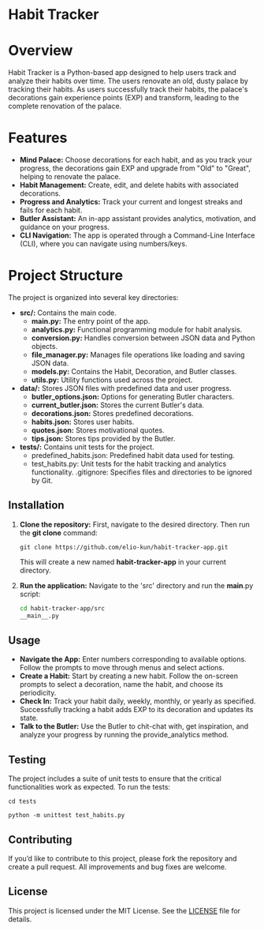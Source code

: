 # Habit Tracker
# Overview
Habit Tracker is a Python-based app designed to help users track and analyze their habits over time. The users renovate an old, dusty palace by tracking their habits. As users successfully track their habits, the palace's decorations gain experience points (EXP) and transform, leading to the complete renovation of the palace.

# Features
- **Mind Palace:** Choose decorations for each habit, and as you track your progress, the decorations gain EXP and upgrade from "Old" to "Great", helping to renovate the palace.
- **Habit Management:** Create, edit, and delete habits with associated decorations.
- **Progress and Analytics:** Track your current and longest streaks and fails for each habit.
- **Butler Assistant:** An in-app assistant provides analytics, motivation, and guidance on your progress.
- **CLI Navigation:** The app is operated through a Command-Line Interface (CLI), where you can navigate using numbers/keys.

# Project Structure
The project is organized into several key directories:

- **src/:** Contains the main code.
   - **__main__.py:** The entry point of the app.
   - **analytics.py:** Functional programming module for habit analysis.
   - **conversion.py:** Handles conversion between JSON data and Python objects.
   - **file_manager.py:** Manages file operations like loading and saving JSON data.
   - **models.py:** Contains the Habit, Decoration, and Butler classes.
   - **utils.py:** Utility functions used across the project.
- **data/:** Stores JSON files with predefined data and user progress.
   - **butler_options.json:** Options for generating Butler characters.
   - **current_butler.json:** Stores the current Butler's data.
   - **decorations.json:** Stores predefined decorations.
   - **habits.json:** Stores user habits.
   - **quotes.json:** Stores motivational quotes.
   - **tips.json:** Stores tips provided by the Butler.
- **tests/:** Contains unit tests for the project.
   - predefined_habits.json: Predefined habit data used for testing.
   - test_habits.py: Unit tests for the habit tracking and analytics functionality.
.gitignore: Specifies files and directories to be ignored by Git.

## Installation

1. **Clone the repository:**
   First, navigate to the desired directory. Then run the **git clone** command:

   ```cd your/desired/directory
   git clone https://github.com/elio-kun/habit-tracker-app.git
   ```
   This will create a new named **habit-tracker-app** in your current directory.

3. **Run the application:**
   Navigate to the 'src' directory and run the __main__.py script:

   ```bash
   cd habit-tracker-app/src
   __main__.py

## Usage
- **Navigate the App:** Enter numbers corresponding to available options. Follow the prompts to move through menus and select actions.
- **Create a Habit:** Start by creating a new habit. Follow the on-screen prompts to select a decoration, name the habit, and choose its periodicity.
- **Check In:** Track your habit daily, weekly, monthly, or yearly as specified. Successfully tracking a habit adds EXP to its decoration and updates its state.
- **Talk to the Butler:** Use the Butler to chit-chat with, get inspiration, and analyze your progress by running the provide_analytics method.

## Testing
The project includes a suite of unit tests to ensure that the critical functionalities work as expected. To run the tests:

``cd tests``

``python -m unittest test_habits.py``

## Contributing
If you’d like to contribute to this project, please fork the repository and create a pull request. All improvements and bug fixes are welcome.

## License
This project is licensed under the MIT License. See the [LICENSE](LICENSE) file for details.

